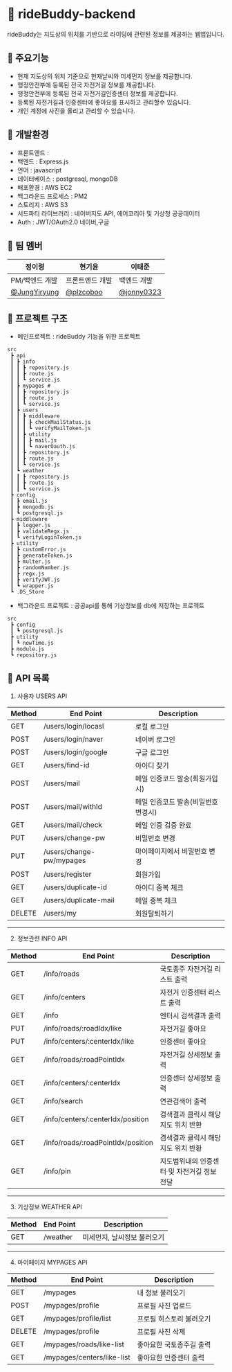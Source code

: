 # 🚴 rideBuddy-backend
rideBuddy는 지도상의 위치를 기반으로 라이딩에 관련된 정보를 제공하는 웹앱입니다. 
## 📌 주요기능
  * 현재 지도상의 위치 기준으로 현재날씨와 미세먼지 정보를 제공합니다.
  * 행정안전부에 등록된 전국 자전거길 정보를 제공합니다.
  * 행정안전부에 등록된 전국 자전거길인증센터 정보를 제공합니다.
  * 등록된 자전거길과 인증센터에 좋아요를 표시하고 관리할수 있습니다.
  * 개인 계정에 사진을 올리고 관리할 수 있습니다.
## 📌 개발환경
  * 프론트엔드 :
  * 백엔드 : Express.js
  * 언어 : javascript
  * 데이터베이스 : postgresql, mongoDB
  * 배포환경 : AWS EC2
  * 백그라운드 프로세스 : PM2
  * 스토리지 : AWS S3
  * 서드파티 라이브러리 : 네이버지도 API, 에어코리아 및 기상청 공공데이터
  * Auth : JWT/OAuth2.0 네이버,구글
## 📌 팀 멤버
정이령|현기윤|이태준
---|---|---|
PM/백엔드 개발|프론트엔드 개발|백엔드 개발
[@JungYiryung](https://github.com/JungYiryung)|[@plzcoboo](https://github.com/plzcoboo)|[@jonny0323](https://github.com/jonny0323)
## 📌 프로젝트 구조
* 메인프로젝트 : rideBuddy 기능을 위한 프로젝트
```
src
 ┣ api  
 ┃ ┣ info  
 ┃ ┃ ┣ repository.js         
 ┃ ┃ ┣ route.js
 ┃ ┃ ┗ service.js
 ┃ ┣ mypages #
 ┃ ┃ ┣ repository.js
 ┃ ┃ ┣ route.js
 ┃ ┃ ┗ service.js
 ┃ ┣ users
 ┃ ┃ ┣ middleware
 ┃ ┃ ┃ ┣ checkMailStatus.js
 ┃ ┃ ┃ ┗ verifyMailToken.js
 ┃ ┃ ┣ utility
 ┃ ┃ ┃ ┣ mail.js
 ┃ ┃ ┃ ┗ naverOauth.js
 ┃ ┃ ┣ repository.js
 ┃ ┃ ┣ route.js
 ┃ ┃ ┗ service.js
 ┃ ┗ weather
 ┃ ┃ ┣ repository.js
 ┃ ┃ ┣ route.js
 ┃ ┃ ┗ service.js
 ┣ config
 ┃ ┣ email.js
 ┃ ┣ mongodb.js
 ┃ ┗ postgresql.js
 ┣ middleware
 ┃ ┣ logger.js
 ┃ ┣ validateRegx.js
 ┃ ┗ verifyLoginToken.js
 ┣ utility
 ┃ ┣ customError.js
 ┃ ┣ generateToken.js
 ┃ ┣ multer.js
 ┃ ┣ randomNumber.js
 ┃ ┣ regx.js
 ┃ ┣ verifyJWT.js
 ┃ ┗ wrapper.js
 ┗ .DS_Store
```
* 백그라운드 프로젝트 : 공공api를 통해 기상정보를 db에 저장하는 프로젝트 
```
src
 ┣ config
 ┃ ┗ postgresql.js
 ┣ utility
 ┃ ┗ nowTime.js
 ┣ module.js
 ┗ repository.js
```
## 📌 API 목록
1. 사용자 USERS API

Method|End Point| Description
---|---|---|
GET|/users/login/locasl|로컬 로그인
POST|/users/login/naver|네이버 로그인
POST|/users/login/google|구글 로그인
GET|/users/find-id|아이디 찾기
POST|/users/mail|메일 인증코드 발송(회원가입시)
POST|/users/mail/withId|메일 인증코드 발송(비밀번호 변경시)
GET|/users/mail/check|메일 인증 검증 완료
PUT|/users/change-pw|비밀번호 변경
PUT|/users/change-pw/mypages|마이페이지에서 비밀번호 변경
POST|/users/register|회원가입
GET|/users/duplicate-id|아이디 중복 체크
GET|/users/duplicate-mail|메일 중복 체크
DELETE|/users/my|회원탈퇴하기
* * *
2. 정보관련 INFO API

Method|End Point| Description
---|---|---|
GET|/info/roads|국토종주 자전거길 리스트 출력
GET|/info/centers|자전거 인증센터 리스트 출력
GET|/info|엔터시 검색결과 출력
PUT|/info/roads/:roadIdx/like|자전거길 좋아요
PUT|/info/centers/:centerIdx/like|인증센터 좋아요
GET|/info/roads/:roadPointIdx|자전거길 상세정보 출력
GET|/info/centers/:centerIdx|인증센터 상세정보 출력
GET|/info/search|연관검색어 출력
GET|/info/centers/:centerIdx/position|검색결과 클릭시 해당지도 위치 반환
GET|/info/roads/:roadPointIdx/position|겸색결과 클릭시 해당지도 위치 반환
GET|/info/pin|지도범위내의 인증센터 및 자전거길 정보전달
* * *
3. 기상정보 WEATHER API

Method|End Point| Description
---|---|---|
GET|/weather|미세먼지, 날씨정보 불러오기
* * *
4. 마이페이지 MYPAGES API

Method|End Point| Description
---|---|---|
GET|/mypages|내 정보 불러오기
POST|/mypages/profile|프로필 사진 업로드
GET|/mypages/profile/list|프로필 히스토리 불러오기
DELETE|/mypages/profile|프로필 사진 삭제
GET|/mypages/roads/like-list|좋아요한 국토종주길 출력
GET|/mypages/centers/like-list|좋아요한 인증센터 출력
